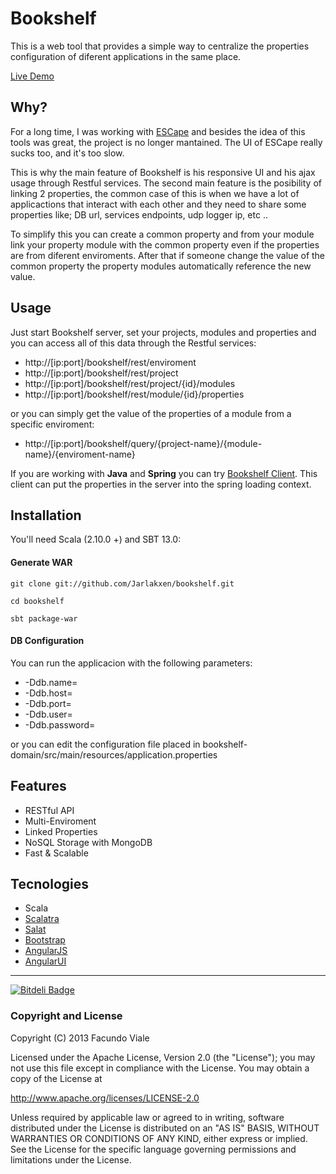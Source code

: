Bookshelf 
=============

This is a web tool that provides a simple way to centralize the properties configuration of diferent applications in the same place.

[Live Demo](https://bookshelf-scala.herokuapp.com/bookshelf/home)

## Why?

For a long time, I was working with [ESCape](https://code.google.com/p/escservesconfig/) and besides the idea of this tools was great, the project is no longer mantained. The UI of ESCape really sucks too, and it's too slow.

This is why the main feature of Bookshelf is his responsive UI and his ajax usage through Restful services. The second main feature is the posibility of linking 2 properties, the common case of this is when we have a lot of applicactions that interact with each other and they need to share some properties like; DB url, services endpoints, udp logger ip, etc ..

To simplify this you can create a common property and from your module link your property module with the common property even if the properties are from diferent enviroments. After that if someone change the value of the common property the property modules automatically reference the new value.

## Usage

Just start Bookshelf server, set your projects, modules and properties and you can access all of this data through the Restful services:

* http://[ip:port]/bookshelf/rest/enviroment
* http://[ip:port]/bookshelf/rest/project
* http://[ip:port]/bookshelf/rest/project/{id}/modules
* http://[ip:port]/bookshelf/rest/module/{id}/properties

or you can simply get the value of the properties of a module from a specific enviroment:

* http://[ip:port]/bookshelf/query/{project-name}/{module-name}/{enviroment-name}

If you are working with **Java** and **Spring** you can try [Bookshelf Client](https://github.com/Jarlakxen/bookshelf-client). This client can put the properties in the server into the spring loading context.


## Installation

You'll need Scala (2.10.0 +) and SBT 13.0:

#### Generate WAR

```
git clone git://github.com/Jarlakxen/bookshelf.git

cd bookshelf

sbt package-war
```

#### DB Configuration

You can run the applicacion with the following parameters:

* -Ddb.name=
* -Ddb.host=
* -Ddb.port=
* -Ddb.user= 
* -Ddb.password=

or you can edit the configuration file placed in bookshelf-domain/src/main/resources/application.properties

## Features

* RESTful API
* Multi-Enviroment
* Linked Properties
* NoSQL Storage with MongoDB
* Fast & Scalable

## Tecnologies

* Scala
* [Scalatra](http://www.scalatra.org/)
* [Salat](https://github.com/novus/salat)
* [Bootstrap](http://twitter.github.com/bootstrap/)
* [AngularJS](http://angularjs.org/)
* [AngularUI](http://angular-ui.github.com/)

---

[![Bitdeli Badge](https://d2weczhvl823v0.cloudfront.net/Jarlakxen/bookshelf/trend.png)](https://bitdeli.com/free "Bitdeli Badge")

### Copyright and License

Copyright (C) 2013 Facundo Viale


Licensed under the Apache License, Version 2.0 (the "License");
you may not use this file except in compliance with the License.
You may obtain a copy of the License at

  http://www.apache.org/licenses/LICENSE-2.0

Unless required by applicable law or agreed to in writing, software
distributed under the License is distributed on an "AS IS" BASIS,
WITHOUT WARRANTIES OR CONDITIONS OF ANY KIND, either express or implied.
See the License for the specific language governing permissions and
limitations under the License.
